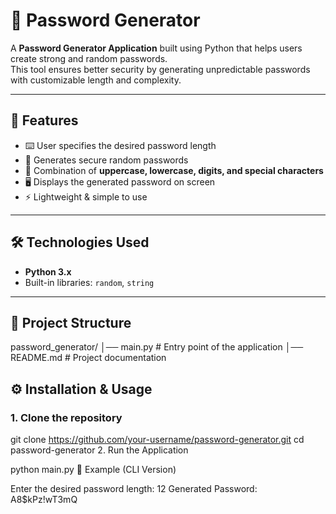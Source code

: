 # 🔑 Password Generator

A **Password Generator Application** built using Python that helps users create strong and random passwords.  
This tool ensures better security by generating unpredictable passwords with customizable length and complexity.

---

## 🚀 Features
- ⌨️ User specifies the desired password length  
- 🔐 Generates secure random passwords  
- 🔄 Combination of **uppercase, lowercase, digits, and special characters**  
- 🖥️ Displays the generated password on screen  
- ⚡ Lightweight & simple to use  

---

## 🛠️ Technologies Used
- **Python 3.x**
- Built-in libraries: `random`, `string`

---

## 📂 Project Structure
password_generator/
│── main.py # Entry point of the application
│── README.md # Project documentation



## ⚙️ Installation & Usage

### 1. Clone the repository

git clone https://github.com/your-username/password-generator.git
cd password-generator
2. Run the Application

python main.py
🎯 Example (CLI Version)

Enter the desired password length: 12
Generated Password: A8$kPz!wT3mQ
